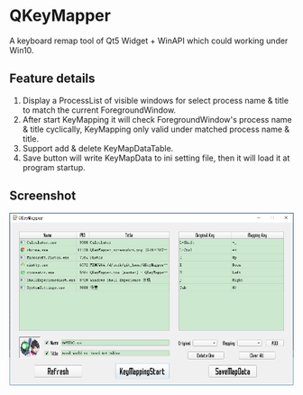 # QKeyMapper
A keyboard remap tool of Qt5 Widget + WinAPI which could working under Win10.

## Feature details
1. Display a ProcessList of visible windows for select process name & title to match the current ForegroundWindow.  
2. After start KeyMapping it will check ForegroundWindow's process name & title cyclically, KeyMapping only valid under matched process name & title.
3. Support add & delete KeyMapDataTable.
4. Save button will write KeyMapData to ini setting file, then it will load it at program startup.

## Screenshot
![Screenshot](https://raw.githubusercontent.com/Zalafina/QKeyMapper/master/screenshot/QKeyMapper_screenshot_01.png)
